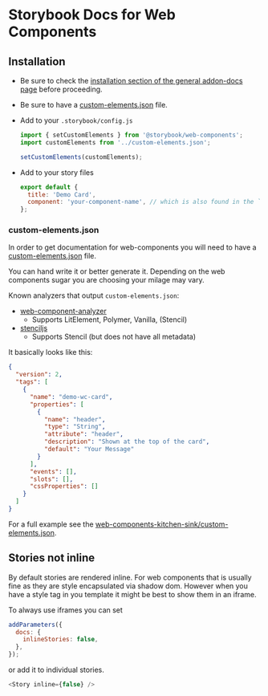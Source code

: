 # Storybook Docs for Web Components

## Installation

- Be sure to check the [installation section of the general addon-docs page](../README.md) before proceeding.
- Be sure to have a [custom-elements.json](./#custom-elementsjson) file.
- Add to your `.storybook/config.js`

  ```js
  import { setCustomElements } from '@storybook/web-components';
  import customElements from '../custom-elements.json';

  setCustomElements(customElements);
  ```

- Add to your story files

  ```js
  export default {
    title: 'Demo Card',
    component: 'your-component-name', // which is also found in the `custom-elements.json`
  };
  ```

### custom-elements.json

In order to get documentation for web-components you will need to have a [custom-elements.json](https://github.com/webcomponents/custom-elements-json) file.

You can hand write it or better generate it. Depending on the web components sugar you are choosing your milage may vary.

Known analyzers that output `custom-elements.json`:

- [web-component-analyzer](https://github.com/runem/web-component-analyzer)
  - Supports LitElement, Polymer, Vanilla, (Stencil)
- [stenciljs](https://stenciljs.com/)
  - Supports Stencil (but does not have all metadata)

It basically looks like this:

```json
{
  "version": 2,
  "tags": [
    {
      "name": "demo-wc-card",
      "properties": [
        {
          "name": "header",
          "type": "String",
          "attribute": "header",
          "description": "Shown at the top of the card",
          "default": "Your Message"
        }
      ],
      "events": [],
      "slots": [],
      "cssProperties": []
    }
  ]
}
```

For a full example see the [web-components-kitchen-sink/custom-elements.json](../../../examples/web-components-kitchen-sink/custom-elements.json).

## Stories not inline

By default stories are rendered inline.
For web components that is usually fine as they are style encapsulated via shadow dom.
However when you have a style tag in you template it might be best to show them in an iframe.

To always use iframes you can set

```js
addParameters({
  docs: {
    inlineStories: false,
  },
});
```

or add it to individual stories.

```js
<Story inline={false} />
```

